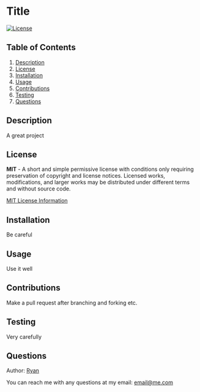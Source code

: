 # Title

[![License](https://img.shields.io/badge/License-Apache_2.0-blue.svg)](https://opensource.org/licenses/Apache-2.0)

## Table of Contents
<ol>
  <li><a href="#description">Description</a></li> 
<li><a href="#license">License</a></li>
  <li><a href="#installation">Installation</a></li>
  <li><a href="#usage">Usage</a></li>
  <li><a href="#contributions">Contributions</a></li>
  <li><a href="#testing">Testing</a></li>
  <li><a href="#questions">Questions</a></li>

</ol>

## Description
A great project

    
## License
**MIT** - A short and simple permissive license with conditions only requiring preservation of copyright and license notices. Licensed works, modifications, and larger works may be distributed under different terms and without source code. 

  [MIT License Information](https://github.com/git/git-scm.com/blob/main/MIT-LICENSE.txt)
## Installation
Be careful

## Usage
Use it well

## Contributions
Make a pull request after branching and forking etc.

## Testing
Very carefully

## Questions
Author: [Ryan](https://github.com/Ryan)

You can reach me with any questions at my email: [email@me.com](mailto:email@me.com)
